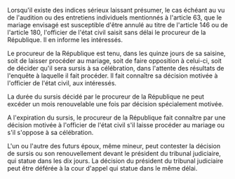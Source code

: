 Lorsqu'il existe des indices sérieux laissant présumer, le cas échéant au vu de l'audition ou des entretiens individuels mentionnés à l'article 63, que le mariage envisagé est susceptible d'être annulé au titre de l'article 146 ou de l'article 180, l'officier de l'état civil saisit sans délai le procureur de la République. Il en informe les intéressés.


Le procureur de la République est tenu, dans les quinze jours de sa saisine, soit de laisser procéder au mariage, soit de faire opposition à celui-ci, soit de décider qu'il sera sursis à sa célébration, dans l'attente des résultats de l'enquête à laquelle il fait procéder. Il fait connaître sa décision motivée à l'officier de l'état civil, aux intéressés.


La durée du sursis décidé par le procureur de la République ne peut excéder un mois renouvelable une fois par décision spécialement motivée.


A l'expiration du sursis, le procureur de la République fait connaître par une décision motivée à l'officier de l'état civil s'il laisse procéder au mariage ou s'il s'oppose à sa célébration.


L'un ou l'autre des futurs époux, même mineur, peut contester la décision de sursis ou son renouvellement devant le président du tribunal judiciaire, qui statue dans les dix jours. La décision du président du tribunal judiciaire peut être déférée à la cour d'appel qui statue dans le même délai.


  
